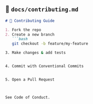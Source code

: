 ## 📂 `docs/contributing.md`
```markdown
# 🤝 Contributing Guide

1. Fork the repo
2. Create a new branch
   ```bash
   git checkout -b feature/my-feature

3. Make changes & add tests


4. Commit with Conventional Commits


5. Open a Pull Request



See Code of Conduct.
